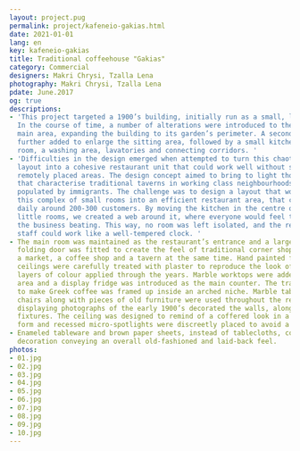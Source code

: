 ```yaml
---
layout: project.pug
permalink: project/kafeneio-gakias.html
date: 2021-01-01
lang: en
key: kafeneio-gakias
title: Traditional coffeehouse "Gakias"
category: Commercial
designers: Makri Chrysi, Tzalla Lena
photography: Makri Chrysi, Tzalla Lena
pdate: June.2017
og: true
descriptions:
- 'This project targeted a 1900’s building, initially run as a small, low-key tavern.
  In the course of time, a number of alterations were introduced to the pre-existing
  main area, expanding the building to its garden’s perimeter. A secondary room was
  further added to enlarge the sitting area, followed by a small kitchen, a storage
  room, a washing area, lavatories and connecting corridors. '
- 'Difficulties in the design emerged when attempted to turn this chaotic and unorthodox
  layout into a cohesive restaurant unit that could work well without secluding the
  remotely placed areas. The design concept aimed to bring to light those qualities
  that characterise traditional taverns in working class neighbourhoods, initially
  populated by immigrants. The challenge was to design a layout that would transform
  this complex of small rooms into an efficient restaurant area, that could serve
  daily around 200-300 customers. By moving the kitchen in the centre of the multiple
  little rooms, we created a web around it, where everyone would feel the heart of
  the business beating. This way, no room was left isolated, and the restaurant’s
  staff could work like a well-tempered clock. '
- The main room was maintained as the restaurant’s entrance and a large custom designed
  folding door was fitted to create the feel of traditional corner shops simulating
  a market, a coffee shop and a tavern at the same time. Hand painted furniture and
  ceilings were carefully treated with plaster to reproduce the look of the multiple
  layers of colour applied through the years. Marble worktops were added to the pantry
  area and a display fridge was introduced as the main counter. The traditional stove
  to make Greek coffee was framed up inside an arched niche. Marble tables and wooden
  chairs along with pieces of old furniture were used throughout the restaurant. Frames
  displaying photographs of the early 1900’s decorated the walls, along with porcelain
  fixtures. The ceiling was designed to remind of a coffered look in a simplistic
  form and recessed micro-spotlights were discreetly placed to avoid a glare effect.
- Enameled tableware and brown paper sheets, instead of tablecloths, completed the
  decoration conveying an overall old-fashioned and laid-back feel.
photos:
- 01.jpg
- 02.jpg
- 03.jpg
- 04.jpg
- 05.jpg
- 06.jpg
- 07.jpg
- 08.jpg
- 09.jpg
- 10.jpg
---
```

